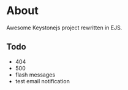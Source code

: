 # About
Awesome Keystonejs project rewritten in EJS.

## Todo
 
 - 404
 - 500
 - flash messages
 - test email notification
